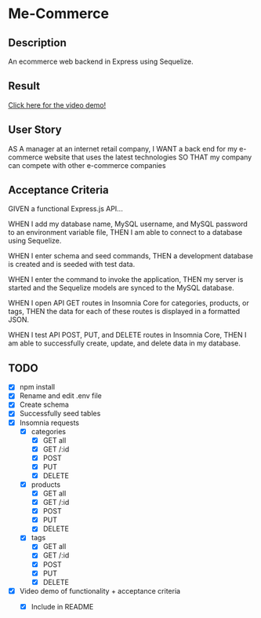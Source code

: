 # Me-Commerce

## Description
An ecommerce web backend in Express using Sequelize.

## Result
[Click here for the video demo!](https://drive.google.com/file/d/1WIeDQ-yxlbhWGAT2G2Bmemj0l83lHHHj/view?usp=sharing)

## User Story
AS A manager at an internet retail company,
I WANT a back end for my e-commerce website that uses the latest technologies
SO THAT my company can compete with other e-commerce companies

## Acceptance Criteria
GIVEN a functional Express.js API...

WHEN I add my database name, MySQL username, and MySQL password to an environment variable file,
THEN I am able to connect to a database using Sequelize.

WHEN I enter schema and seed commands,
THEN a development database is created and is seeded with test data.

WHEN I enter the command to invoke the application,
THEN my server is started and the Sequelize models are synced to the MySQL database.

WHEN I open API GET routes in Insomnia Core for categories, products, or tags,
THEN the data for each of these routes is displayed in a formatted JSON.

WHEN I test API POST, PUT, and DELETE routes in Insomnia Core,
THEN I am able to successfully create, update, and delete data in my database.

## TODO
- [x] npm install
- [x] Rename and edit .env file
- [x] Create schema
- [x] Successfully seed tables
- [x] Insomnia requests
    - [x] categories
        - [x] GET all
        - [x] GET /:id
        - [x] POST
        - [x] PUT
        - [x] DELETE
    - [x] products
        - [x] GET all
        - [x] GET /:id
        - [x] POST
        - [x] PUT
        - [x] DELETE
    - [x] tags
        - [x] GET all
        - [x] GET /:id
        - [x] POST
        - [x] PUT
        - [x] DELETE
- [x] Video demo of functionality + acceptance criteria
    - [x] Include in README


